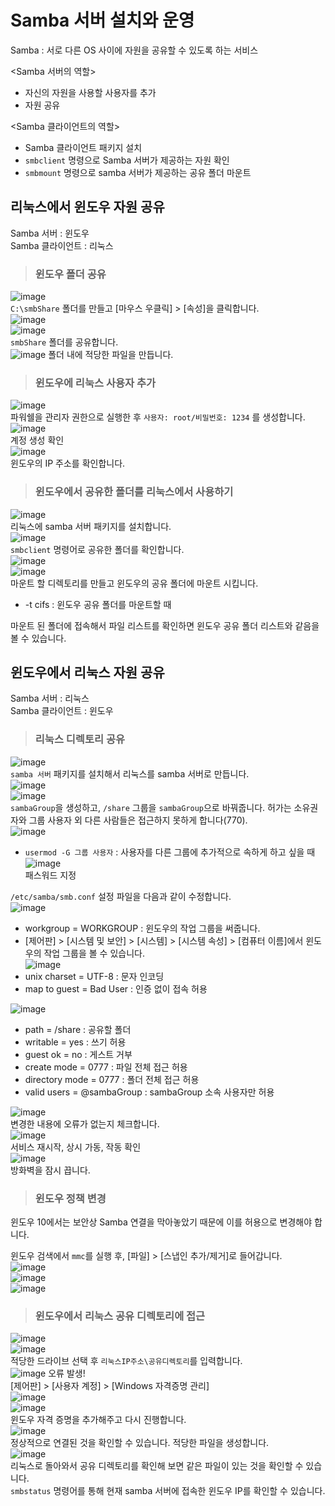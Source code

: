 # Samba 서버 설치와 운영

Samba : 서로 다른 OS 사이에 자원을 공유할 수 있도록 하는 서비스

<Samba 서버의 역할>   
* 자신의 자원을 사용할 사용자를 추가
* 자원 공유

<Samba 클라이언트의 역할>   
* Samba 클라이언트 패키지 설치
* `smbclient` 명령으로 Samba 서버가 제공하는 자원 확인
* `smbmount` 명령으로 samba 서버가 제공하는 공유 폴더 마운트

## 리눅스에서 윈도우 자원 공유

Samba 서버 : 윈도우   
Samba 클라이언트 : 리눅스   

> <h3>윈도우 폴더 공유</h3>

![image](https://user-images.githubusercontent.com/43658658/140269520-2d2e056a-9584-46e3-b015-ccda362f610c.png)   
`C:\smbShare` 폴더를 만들고 [마우스 우클릭] > [속성]을 클릭합니다.   
![image](https://user-images.githubusercontent.com/43658658/140269693-bfee245d-16d7-473a-a958-23097c99ce4c.png)   
![image](https://user-images.githubusercontent.com/43658658/140269797-d765f7c8-58e3-4351-a3f0-33cd79c5d9ea.png)   
`smbShare` 폴더를 공유합니다.   
![image](https://user-images.githubusercontent.com/43658658/140269888-d2e493fe-4bef-430e-9c23-985130695bf5.png)
폴더 내에 적당한 파일을 만듭니다.

> <h3>윈도우에 리눅스 사용자 추가</h3>

![image](https://user-images.githubusercontent.com/43658658/140270332-ffed05ef-28ae-4046-a741-080278b608ac.png)   
파워쉘을 관리자 권한으로 실행한 후 `사용자: root/비밀번호: 1234` 를 생성합니다.   
![image](https://user-images.githubusercontent.com/43658658/140270495-080ea8bb-ff61-4956-b62e-3ded82638ffd.png)   
계정 생성 확인   
![image](https://user-images.githubusercontent.com/43658658/140270564-919ece0a-10f4-4dca-9514-4306005abdd3.png)   
윈도우의 IP 주소를 확인합니다.

> <h3>윈도우에서 공유한 폴더를 리눅스에서 사용하기</h3>

![image](https://user-images.githubusercontent.com/43658658/140276825-14953563-c449-4b96-859c-6ebc700aa4d9.png)   
리눅스에 samba 서버 패키지를 설치합니다.   
![image](https://user-images.githubusercontent.com/43658658/140284264-3ad01c17-896f-4980-8155-9443428d00fb.png)   
`smbclient` 명령어로 공유한 폴더를 확인합니다.   
![image](https://user-images.githubusercontent.com/43658658/140285036-81ed187d-9c37-4eb2-b15e-1b68e319da43.png)   
![image](https://user-images.githubusercontent.com/43658658/140285122-d551bea0-69c2-4916-879d-e6c810a2b0de.png)   
마운트 할 디렉토리를 만들고 윈도우의 공유 폴더에 마운트 시킵니다.   
* -t cifs : 윈도우 공유 폴더를 마운트할 때

마운트 된 폴더에 접속해서 파일 리스트를 확인하면 윈도우 공유 폴더 리스트와 같음을 볼 수 있습니다.   

## 윈도우에서 리눅스 자원 공유

Samba 서버 : 리눅스   
Samba 클라이언트 : 윈도우   

> <h3>리눅스 디렉토리 공유</h3>

![image](https://user-images.githubusercontent.com/43658658/140286626-35985e68-e965-4fbe-9406-3787bcf33589.png)   
`samba 서버` 패키지를 설치해서 리눅스를 samba 서버로 만듭니다.   
![image](https://user-images.githubusercontent.com/43658658/140287005-9edecde9-ecb5-4b32-a53b-52897f2d93d5.png)   
![image](https://user-images.githubusercontent.com/43658658/140287057-c34261a8-153e-4fc9-84f3-2719dcf98e11.png)   
`sambaGroup`을 생성하고, `/share` 그룹을 `sambaGroup`으로 바꿔줍니다. 허가는 소유권자와 그룹 사용자 외 다른 사람들은 접근하지 못하게 합니다(770).   
![image](https://user-images.githubusercontent.com/43658658/140287096-c3ed8782-9375-43eb-a2a9-fe9a08524773.png)   
* `usermod -G 그룹 사용자` : 사용자를 다른 그룹에 추가적으로 속하게 하고 싶을 때
![image](https://user-images.githubusercontent.com/43658658/140287177-e0a2efe6-e088-4198-8c27-3050dc5a617e.png)   
패스워드 지정

`/etc/samba/smb.conf` 설정 파일을 다음과 같이 수정합니다.   
![image](https://user-images.githubusercontent.com/43658658/140288710-7e8ecd32-3673-477f-be1e-cfc7347584dd.png)   
* workgroup = WORKGROUP : 윈도우의 작업 그룹을 써줍니다.
* [제어판] > [시스템 및 보안] > [시스템] > [시스템 속성] > [컴퓨터 이름]에서 윈도우의 작업 그룹을 볼 수 있습니다.   
![image](https://user-images.githubusercontent.com/43658658/140291051-082fb8b6-7b8c-4a07-940f-49c5172d1076.png)   
* unix charset = UTF-8 : 문자 인코딩
* map to guest = Bad User : 인증 없이 접속 허용

![image](https://user-images.githubusercontent.com/43658658/140289502-686b0a07-0ff2-4e9d-9a76-437b12a26356.png)   
* path = /share : 공유할 폴더
* writable = yes : 쓰기 허용
* guest ok = no : 게스트 거부
* create mode = 0777 : 파일 전체 접근 허용
* directory mode = 0777 : 폴더 전체 접근 허용
* valid users = @sambaGroup : sambaGroup 소속 사용자만 허용

![image](https://user-images.githubusercontent.com/43658658/140291409-8fcdeb4e-53ef-4f9c-a8ef-aefdcd4ec875.png)   
변경한 내용에 오류가 없는지 체크합니다.   
![image](https://user-images.githubusercontent.com/43658658/140291767-42fc5616-4569-4d0c-802c-e0f20e769394.png)   
서비스 재시작, 상시 가동, 작동 확인   
![image](https://user-images.githubusercontent.com/43658658/140291842-9cf2d750-ec7d-45d7-ae7d-b9b03e42a00c.png)   
방화벽을 잠시 끕니다.

> <h3>윈도우 정책 변경</h3>

윈도우 10에서는 보안상 Samba 연결을 막아놓았기 때문에 이를 허용으로 변경해야 합니다.

윈도우 검색에서 `mmc`를 실행 후, [파일] > [스냅인 추가/제거]로 들어갑니다.   
![image](https://user-images.githubusercontent.com/43658658/140292373-d8cdd9a1-9080-43fb-a46a-e1b14ae05e1a.png)   
![image](https://user-images.githubusercontent.com/43658658/140292719-8d1544ac-48de-4c86-963e-47ad103addf1.png)   
![image](https://user-images.githubusercontent.com/43658658/140292969-5a1d8d95-bc3d-4735-ac07-25fffe1112cb.png)   

> <h3>윈도우에서 리눅스 공유 디렉토리에 접근</h3>

![image](https://user-images.githubusercontent.com/43658658/140293482-deed1a8a-5693-465d-abb6-f2492db09c55.png)   
![image](https://user-images.githubusercontent.com/43658658/140294436-0fbe3c51-e1ee-4fac-b90c-95175b8881fa.png)   
적당한 드라이브 선택 후 `리눅스IP주소\공유디렉토리`를 입력합니다.   
![image](https://user-images.githubusercontent.com/43658658/140297257-c89dfe77-f24f-4f86-afe2-1a96383cd2cc.png)
오류 발생!   
[제어판] > [사용자 계정] > [Windows 자격증명 관리]   
![image](https://user-images.githubusercontent.com/43658658/140297432-4420f054-259b-431b-9785-b87b6aab71db.png)   
![image](https://user-images.githubusercontent.com/43658658/140297506-3ccc40ca-8f69-4d7a-af7e-b6bd440c9c6b.png)   
윈도우 자격 증명을 추가해주고 다시 진행합니다.   
![image](https://user-images.githubusercontent.com/43658658/140297753-c6ccdfca-d874-4442-afa8-7b46a4b0f587.png)   
정상적으로 연결된 것을 확인할 수 있습니다. 적당한 파일을 생성합니다.   
![image](https://user-images.githubusercontent.com/43658658/140298069-479bc00d-8ceb-43e4-8fa2-66bfd48db2b8.png)   
리눅스로 돌아와서 공유 디렉토리를 확인해 보면 같은 파일이 있는 것을 확인할 수 있습니다.   
`smbstatus` 명령어를 통해 현재 samba 서버에 접속한 윈도우 IP를 확인할 수 있습니다.





